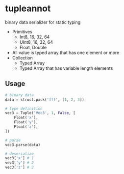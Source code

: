 # tupleannot

binary data serializer for static typing

* Primitives
    * Int8, 16, 32, 64
    * UInt8, 16, 32, 64
    * Float, Double
* All value is typed array that has one element or more
* Collection
    * Typed Array
    * Typed Array that has variable length elements

## Usage

```python
# binary data
data = struct.pack('fff', [1, 2, 3])

# type definition
vec3 = Tuple('Vec3', 1, False, [
    Float('x'),
    Float('y'),
    Float('z'),
])

# parse
vec3.parse(data)

# deserialize
vec3['x'] # 1
vec3['y'] # 2
vec3['z'] # 3
```
